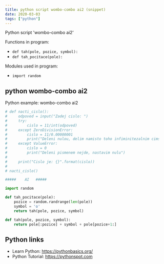 ```yaml
---
title: python script wombo-combo ai2 (snippet)
date: 2020-03-03
tags: ["python"]
---
```

Python script 'wombo-combo ai2'

Functions in program: 
* `def tah(pole, pozice, symbol):`
* `def tah_pocitace(pole):`

Modules used in program: 
* `import random`

## python wombo-combo ai2

Python example: wombo-combo ai2

```python
# def nacti_cislo():
#     odpoved = input("Zadej cislo: ")
#     try:
#         cislo = 11/int(odpoved)
#     except ZeroDivisionError:
#         cislo = 11/0.00000001
#         print("Deleni nulou, delim namisto toho infiminitezalnim cimsi.")
#     except ValueError:
#         cislo = 0
#         print("Deleni pismenem nejde, nastavim nulu")
#
#     print("Cislo je: {}".format(cislo))
#
# nacti_cislo()

#####    AI   #####

import random

def tah_pocitace(pole):
    pozice = random.randrange(len(pole))
    symbol = 'o'
    return tah(pole, pozice, symbol)

def tah(pole, pozice, symbol):
    return pole[:pozice] + symbol + pole[pozice+1:]

```

## Python links

- Learn Python: https://pythonbasics.org/
- Python Tutorial: https://pythonspot.com
